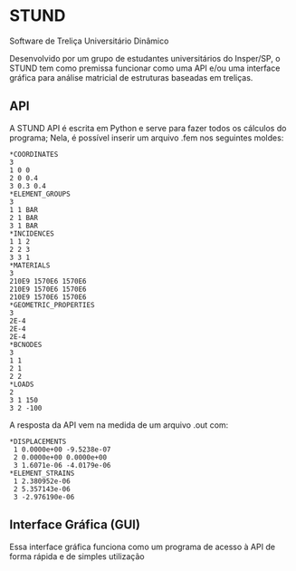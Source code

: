 # STUND
Software de Treliça Universitário Dinâmico 

Desenvolvido por um grupo de estudantes universitários do Insper/SP, o STUND tem como premissa funcionar como uma API e/ou uma interface gráfica para análise matricial de estruturas baseadas em treliças.

## API
A STUND API é escrita em Python e serve para fazer todos os cálculos do programa; Nela, é possível inserir um arquivo .fem nos seguintes moldes:

```
*COORDINATES
3
1 0 0
2 0 0.4
3 0.3 0.4
*ELEMENT_GROUPS
3
1 1 BAR
2 1 BAR
3 1 BAR
*INCIDENCES
1 1 2
2 2 3
3 3 1
*MATERIALS
3
210E9 1570E6 1570E6
210E9 1570E6 1570E6
210E9 1570E6 1570E6
*GEOMETRIC_PROPERTIES
3
2E-4
2E-4
2E-4
*BCNODES
3
1 1
2 1
2 2
*LOADS
2
3 1 150
3 2 -100
```

A resposta da API vem na medida de um arquivo .out com:

```
*DISPLACEMENTS
 1 0.0000e+00 -9.5238e-07
 2 0.0000e+00 0.0000e+00
 3 1.6071e-06 -4.0179e-06
*ELEMENT_STRAINS
 1 2.380952e-06
 2 5.357143e-06
 3 -2.976190e-06
```

## Interface Gráfica (GUI)
Essa interface gráfica funciona como um programa de acesso à API de forma rápida e de simples utilização
